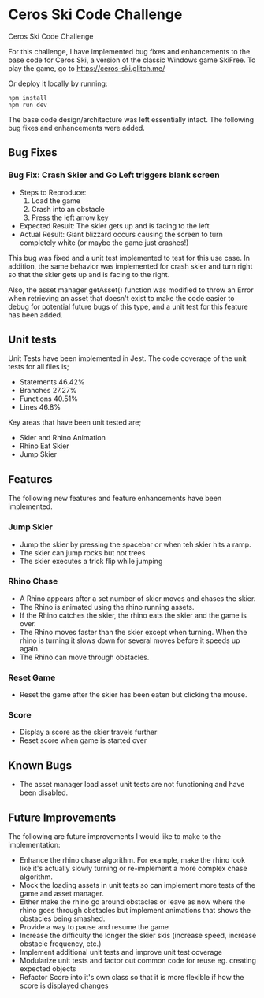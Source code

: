 # Ceros Ski Code Challenge

Ceros Ski Code Challenge

For this challenge, I have implemented bug fixes and enhancements to the base code for Ceros Ski, a version of the 
classic Windows game SkiFree. To play the game, go to https://ceros-ski.glitch.me/

Or deploy it locally by running:
```
npm install
npm run dev
```

The base code design/architecture was left essentially intact. The following bug fixes and enhancements were added.

## Bug Fixes
### Bug Fix: Crash Skier and Go Left triggers blank screen

  * Steps to Reproduce:
    1. Load the game
    1. Crash into an obstacle
    1. Press the left arrow key
  * Expected Result: The skier gets up and is facing to the left
  * Actual Result: Giant blizzard occurs causing the screen to turn completely white (or maybe the game just crashes!)
  
  This bug was fixed and a unit test implemented to test for this use case. In addition, the same behavior was
  implemented for crash skier and turn right so that the skier gets up and is facing to the right.
  
  Also, the asset manager getAsset() function was modified to throw an Error when retrieving an asset that doesn't 
  exist to make the code easier to debug for potential future bugs of this type, and a unit test for this feature
  has been added.
  
## Unit tests

  Unit Tests have been implemented in Jest. The code coverage of the unit tests for all files is;
  * Statements 46.42%
  * Branches 27.27%
  * Functions 40.51%
  * Lines 46.8%
  
  Key areas that have been unit tested are;
  * Skier and Rhino Animation
  * Rhino Eat Skier
  * Jump Skier
  
## Features

The following new features and feature enhancements have been implemented.

### Jump Skier

  * Jump the skier by pressing the spacebar or when teh skier hits a ramp.
  * The skier can jump rocks but not trees
  * The skier executes a trick flip while jumping
     
### Rhino Chase

  * A Rhino appears after a set number of skier moves and chases the skier. 
  * The Rhino is animated using the rhino running assets. 
  * If the Rhino catches the skier, the rhino eats the skier and the game is over. 
  * The Rhino moves faster than the skier except when turning. When the rhino is turning it slows down for several
  moves before it speeds up again.
  * The Rhino can move through obstacles.
  
### Reset Game

  * Reset the game after the skier has been eaten but clicking the mouse.

### Score

   * Display a score as the skier travels further
   * Reset score when game is started over
   
## Known Bugs

  * The asset manager load asset unit tests are not functioning and have been disabled.
  
## Future Improvements
  
  The following are future improvements I would like to make to the implementation:
  * Enhance the rhino chase algorithm. For example, make the rhino look like it's actually slowly turning or
  re-implement a more complex chase algorithm.
  * Mock the loading assets in unit tests so can implement more tests of the game and asset manager. 
  * Either make the rhino go around obstacles or leave as now where the rhino goes through obstacles but
  implement animations that shows the obstacles being smashed.
  * Provide a way to pause and resume the game
  * Increase the difficulty the longer the skier skis (increase speed, increase obstacle frequency, etc.)
  * Implement additional unit tests and improve unit test coverage
  * Modularize unit tests and factor out common code for reuse eg. creating expected objects
  * Refactor Score into it's own class so that it is more flexible if how the score is displayed changes


  
   

